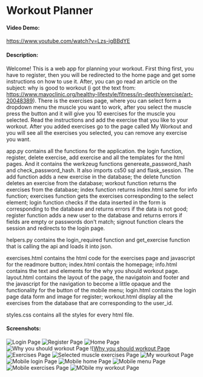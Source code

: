 # Workout Planner

#### Video Demo:    
https://www.youtube.com/watch?v=Lzs-igBBdYE

#### Description:   
Welcome! This is a web app for planning your workout. First thing first, you have to register, then you will be redirected to the home page and get some instructions on how to use it. After, you can go read an article on the subject: why is good to workout (i got the text from: https://www.mayoclinic.org/healthy-lifestyle/fitness/in-depth/exercise/art-20048389). There is the exercises page, where you can select form a dropdown menu the muscle you want to work, after you select the muscle press the button and it will give you 10 exercises for the muscle you selected. Read the instructions and add the exercise that you like to your workout. After you added exercises go to the page called My Workout and you will see all the exercises you selected, you can remove any exercise you want. 

app.py contains all the functions for the application. the login function, register, delete exercise, add exercise and all the templates for the html pages. And it contains the werkzeug functions genereate_password_hash and check_password_hash. It also imports cs50 sql and flask_session. The add function adds a new exercise in the database; the delete function deletes an exercise from the database; workout function returns the exercises from the database; index function returns index.html same for info function; exercises function gets the exercises corresponding to the select element; login function checks if the data inserted in the form is corresponding to the database and returns errors if the data is not good; register function adds a new user to the database and returns errors if fields are empty or passwords don't match; signout function clears the session and redirects to the login page.

helpers.py contains the login_required function and get_exercise function that is calling the api and loads it into json.

exercises.html contains the html code for the exercises page and javascript for the readmore button; index.html contais the homepage; info.html contains the text and elements for the why you should workout page. layout.html contains the layout of the page, the navigatoin and footer and the javascript for the navigation to become a little opaque and the functionality for the button of the mobile menu; login.html contains the login page data form and image for register; workout.html display all the exercises from the database that are corresponding to the user_id.

styles.css contains all the styles for every html file.

#### Screenshots:
![Login Page](/screenshots/1.png)
![Register Page](/screenshots/2.png)
![Home Page](/screenshots/3.png)
![Why you should workout Page](/screenshots/4.png)
![[Why you should workout Page](/screenshots/5.png)
![Exercises Page](/screenshots/6.png)
![Selected muscle exercises Page](/screenshots/7.png)
![My wourkout Page](/screenshots/8.png)
![Mobile login Page](/screenshots/9.png)
![Mobile home Page](/screenshots/10.png)
![Mobile menu Page](/screenshots/11.png)
![Mobile exercises Page](/screenshots/12.png)
![MObile my workout Page](/screenshots/13.png)
